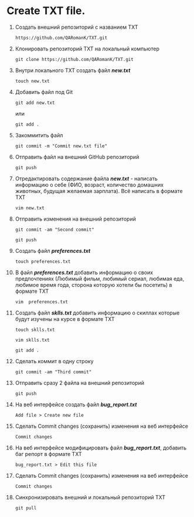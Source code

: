 # Create TXT file.

 1. Создать внешний репозиторий c названием TXT
 
     `https://github.com/QARomanK/TXT.git`

 2. Клонировать репозиторий TXT на локальный компьютер 

     `git clone https://github.com/QARomanK/TXT.git `

 3. Внутри локального TXT создать файл ***new.txt*** 

     `touch new.txt`

 4. Добавить файл под Git

    `git add new.txt`

      или

    `git add .`

 5. Закоммитить файл

     `git commit -m "Commit new.txt file" `

 6. Отправить файл на внешний GitHub репозиторий

    `git push`

 7. Отредактировать содержание файла ***new.txt*** - написать информацию о себе (ФИО, возраст, количество домашних животных, будущая желаемая зарплата). Всё написать в формате TXT

    `vim new.txt`

 8. Отправить изменения на внешний репозиторий

    `git commit -am "Second commit"`

    `git push`

9. Создать файл ***preferences.txt***

    `touch preferences.txt`

 10. В файл ***preferences.txt*** добавить информацию о своих предпочтениях (Любимый фильм, любимый сериал, любимая еда, любимое время года, сторона которую хотели бы посетить) в формате TXT

     `vim  preferences.txt`

 11. Создать файл ***sklls.txt*** добавить информацию о скиллах которые будут изучены на курсе в формате TXT
 
      `touch sklls.txt`
 
     `vim sklls.txt`
 
     `git add .`
 
 12. Сделать коммит в одну строку

     `git commit -am "Third commit"`

 13. Отправить сразу 2 файла на внешний репозиторий

     `git push`

 14. На веб интерфейсе создать файл ***bug_report.txt***

     `Add file > Create new file`

 15. Сделать Commit changes (сохранить) изменения на веб интерфейсе

     `Commit changes`

 16. На веб интерфейсе модифицировать файл ***bug_report.txt***, добавить баг репорт в формате TXT

     `bug_report.txt > Edit this file`

 17. Сделать Commit changes (сохранить) изменения на веб интерфейсе

     `Commit changes`

 18. Синхронизировать внешний и локальный репозиторий TXT

     `git pull`
